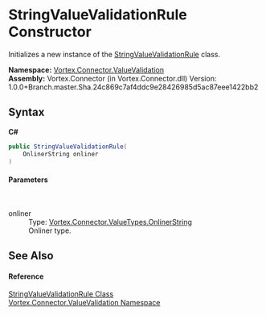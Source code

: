 # StringValueValidationRule Constructor 
 

Initializes a new instance of the <a href="T_Vortex_Connector_ValueValidation_StringValueValidationRule.md">StringValueValidationRule</a> class.

**Namespace:**&nbsp;<a href="N_Vortex_Connector_ValueValidation.md">Vortex.Connector.ValueValidation</a><br />**Assembly:**&nbsp;Vortex.Connector (in Vortex.Connector.dll) Version: 1.0.0+Branch.master.Sha.24c869c7af4ddc9e28426985d5ac87eee1422bb2

## Syntax

**C#**<br />
``` C#
public StringValueValidationRule(
	OnlinerString onliner
)
```


#### Parameters
&nbsp;<dl><dt>onliner</dt><dd>Type: <a href="T_Vortex_Connector_ValueTypes_OnlinerString.md">Vortex.Connector.ValueTypes.OnlinerString</a><br />Onliner type.</dd></dl>

## See Also


#### Reference
<a href="T_Vortex_Connector_ValueValidation_StringValueValidationRule.md">StringValueValidationRule Class</a><br /><a href="N_Vortex_Connector_ValueValidation.md">Vortex.Connector.ValueValidation Namespace</a><br />